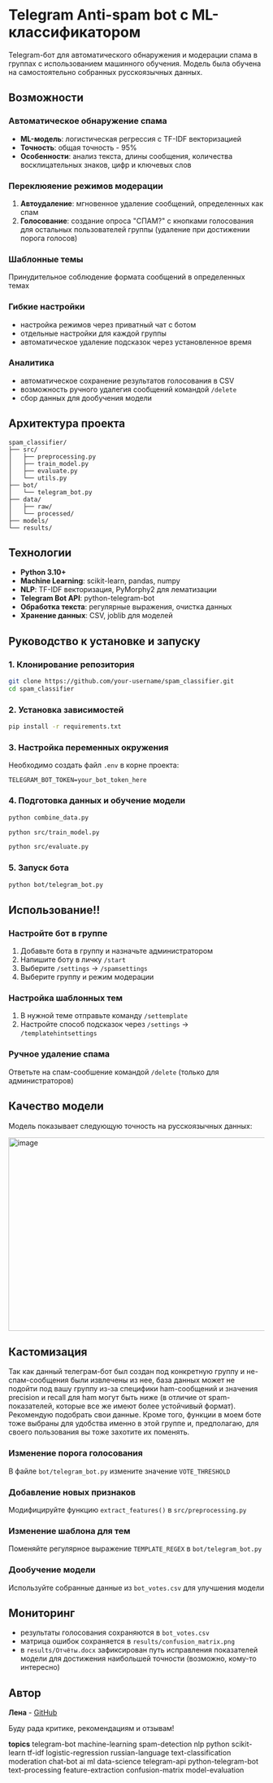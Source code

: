 # Telegram Anti-spam bot с ML-классификатором
Telegram-бот для автоматического обнаружения и модерации спама в группах с использованием машинного обучения. Модель была обучена на самостоятельно собранных русскоязычных данных.

## Возможности

### Автоматическое обнаружение спама
- **ML-модель**: логистическая регрессия с TF-IDF векторизацией
- **Точность**: общая точность - 95%
- **Особенности**: анализ текста, длины сообщения, количества восклицательных знаков, цифр и ключевых слов
### Переклюяение режимов модерации
1. **Автоудаление**: мгновенное удаление сообщений, определенных как спам
2. **Голосование**: создание опроса "СПАМ?" с кнопками голосования для остальных пользователей группы (удаление при достижении порога голосов)
### Шаблонные темы
Принудительное соблюдение формата сообщений в определенных темах
### Гибкие настройки
- настройка режимов через приватный чат с ботом
- отдельные настройки для каждой группы
- автоматическое удаление подсказок через  установленное время
### Аналитика
- автоматическое сохранение результатов голосования в CSV
- возможность ручного удалегия сообщений командой `/delete`
- сбор данных для дообучения модели


## Архитектура проекта

```
spam_classifier/
├── src/
│   ├── preprocessing.py
│   ├── train_model.py
│   ├── evaluate.py
│   └── utils.py
├── bot/
│   └── telegram_bot.py
├── data/
│   ├── raw/
│   └── processed/
├── models/ 
└── results/
```


## Технологии

- **Python 3.10+**
- **Machine Learning**: scikit-learn, pandas, numpy
- **NLP**: TF-IDF векторизация, PyMorphy2 для лематизации
- **Telegram Bot API**: python-telegram-bot
- **Обработка текста**: регулярные выражения, очистка данных
- **Хранение данных**: CSV, joblib для моделей


## Руководство к установке и запуску

### 1. Клонирование репозитория
```bash
git clone https://github.com/your-username/spam_classifier.git
cd spam_classifier
```
### 2. Установка зависимостей
```bash
pip install -r requirements.txt
```
### 3. Настройка переменных окружения
Необходимо создать файл `.env` в корне проекта:
```
TELEGRAM_BOT_TOKEN=your_bot_token_here
```
### 4. Подготовка данных и обучение модели
```bash
python combine_data.py

python src/train_model.py

python src/evaluate.py
```
### 5. Запуск бота
```bash
python bot/telegram_bot.py
```

## Использование!!

### Настройте бот в группе
1. Добавьте бота в группу и назначьте администратором
2. Напишите боту в личку `/start`
3. Выберите `/settings` → `/spamsettings`
4. Выберите группу и режим модерации

### Настройка шаблонных тем
1. В нужной теме отправьте команду `/settemplate`
2. Настройте способ подсказок через `/settings` → `/templatehintsettings`

### Ручное удаление спама
Ответьте на спам-сообшение командой `/delete` (только для администраторов)


## Качество модели

Модель показывает следующую точность на русскоязычных данных:

<img width="974" height="380" alt="image" src="https://github.com/user-attachments/assets/d99aa504-a08c-4876-a6f4-1e247a8456bd" />


## Кастомизация

Так как данный телеграм-бот был создан под конкретную группу и не-спам-сообщения были извлечены из нее, база данных может не подойти под вашу группу из-за специфики ham-сообщений и значения precision и recall для ham могут быть ниже (в отличие от spam-показателей, которые все же имеют более устойчивый формат). Рекомендую подобрать свои данные. Кроме того, функции в моем боте тоже выбраны для удобства именно в этой группе и, предполагаю, для своего пользования вы тоже захотите их поменять.

### Изменение порога голосования
В файле `bot/telegram_bot.py` измените значение `VOTE_THRESHOLD`

### Добавление новых признаков
Модифицируйте функцию `extract_features()` в `src/preprocessing.py`

### Изменение шаблона для тем
Поменяйте регулярное выражение `TEMPLATE_REGEX` в `bot/telegram_bot.py`

### Дообучение модели
Используйте собранные данные из `bot_votes.csv` для улучшения модели



## Мониторинг

- результаты голосования сохраняются в `bot_votes.csv`
- матрица ошибок сохраняется в `results/confusion_matrix.png`
- в `results/Отчёты.docx` зафиксирован путь исправления показателей модели для достижения наибольшей точности (возможно, кому-то интересно)



## Автор

**Лена** - [GitHub](https://github.com/monalenka)



Буду рада критике, рекомендациям и отзывам!



**topics**
telegram-bot  machine-learning  spam-detection  nlp  python  scikit-learn  tf-idf  logistic-regression  russian-language  text-classification  moderation  chat-bot  ai  ml  data-science  telegram-api  python-telegram-bot  text-processing  feature-extraction  confusion-matrix  model-evaluation 

